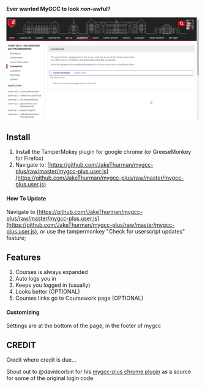 **Ever wanted MyGCC to look *non*-awful?**

![Screenshot of my.gcc.edu with the plugin running](./screenshot.png)

## Install
  1. Install the TamperMokey plugin for google chrome (or GreeseMonkey for Firefox)
  2. Navigate to: [https://github.com/JakeThurman/mygcc-plus/raw/master/mygcc-plus.user.js](https://github.com/JakeThurman/mygcc-plus/raw/master/mygcc-plus.user.js)

#### How To Update
Navigate to [https://github.com/JakeThurman/mygcc-plus/raw/master/mygcc-plus.user.js](https://github.com/JakeThurman/mygcc-plus/raw/master/mygcc-plus.user.js), or use the tampermonkey "Check for userscript updates" feature;


## Features
  1. Courses is always expanded
  2. Auto logs you in
  3. Keeps you logged in (usually)
  4. Looks better (OPTIONAL)
  5. Courses links go to Coursework page (OPTIONAL)

#### Customizing
Settings are at the bottom of the page, in the footer of mygcc


## CREDIT
Credit where credit is due...

Shout out to @davidcorbin for his [mygcc-plus chrome plugin](https://github.com/davidcorbin/mygcc-plus) as a source for some of the original login code.


